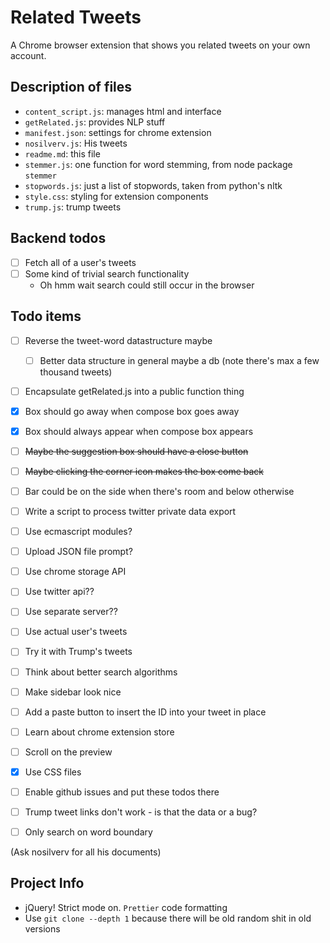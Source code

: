 # Related Tweets

A Chrome browser extension that shows you related tweets on your own account.

## Description of files

- `content_script.js`: manages html and interface
- `getRelated.js`: provides NLP stuff
- `manifest.json`: settings for chrome extension
- `nosilverv.js`: His tweets
- `readme.md`: this file
- `stemmer.js`: one function for word stemming, from node package `stemmer`
- `stopwords.js`: just a list of stopwords, taken from python's nltk
- `style.css`: styling for extension components
- `trump.js`: trump tweets

## Backend todos

- [ ] Fetch all of a user's tweets
- [ ] Some kind of trivial search functionality
  - Oh hmm wait search could still occur in the browser

## Todo items

- [ ] Reverse the tweet-word datastructure maybe
  - [ ] Better data structure in general maybe a db (note there's max a few thousand tweets)
- [ ] Encapsulate getRelated.js into a public function thing
- [x] Box should go away when compose box goes away
- [x] Box should always appear when compose box appears
- [ ] ~~Maybe the suggestion box should have a close button~~
- [ ] ~~Maybe clicking the corner icon makes the box come back~~
- [ ] Bar could be on the side when there's room and below otherwise
- [ ] Write a script to process twitter private data export
- [ ] Use ecmascript modules?
- [ ] Upload JSON file prompt?
- [ ] Use chrome storage API
- [ ] Use twitter api??
- [ ] Use separate server??
- [ ] Use actual user's tweets
- [ ] Try it with Trump's tweets
- [ ] Think about better search algorithms
- [ ] Make sidebar look nice
- [ ] Add a paste button to insert the ID into your tweet in place
- [ ] Learn about chrome extension store
- [ ] Scroll on the preview
- [x] Use CSS files

- [ ] Enable github issues and put these todos there
- [ ] Trump tweet links don't work - is that the data or a bug?
- [ ] Only search on word boundary

(Ask nosilverv for all his documents)

## Project Info

- jQuery! Strict mode on. `Prettier` code formatting
- Use `git clone --depth 1` because there will be old random shit in old versions
